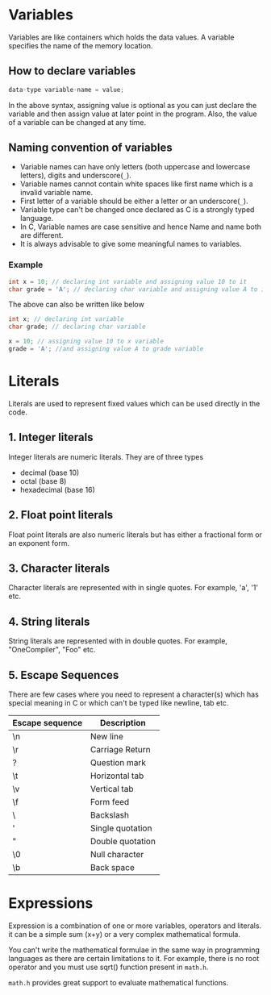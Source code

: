 # Variables

Variables are like containers which holds the data values. A variable specifies the name of the memory location. 

## How to declare variables

```c
data-type variable-name = value;
```
In the above syntax, assigning value is optional as you can just declare the variable and then assign value at later point in the program. Also, the value of a variable can be changed at any time.

## Naming convention of variables

* Variable names can have only letters (both uppercase and lowercase letters), digits and underscore(`_`).
* Variable names cannot contain white spaces like first name which is a invalid variable name.
* First letter of a variable should be either a letter or an underscore(`_`).
* Variable type can't be changed once declared as C is a strongly typed language.
* In C, Variable names are case sensitive and hence Name and name both are different.
* It is always advisable to give some meaningful names to variables.

### Example

```c
int x = 10; // declaring int variable and assigning value 10 to it
char grade = 'A'; // declaring char variable and assigning value A to it
```
The above can also be written like below

```c
int x; // declaring int variable 
char grade; // declaring char variable 

x = 10; // assigning value 10 to x variable
grade = 'A'; //and assigning value A to grade variable
```

# Literals

Literals are used to represent fixed values which can be used directly in the code.

## 1. Integer literals

Integer literals are numeric literals. They are of three types

* decimal (base 10) 
* octal (base 8)
* hexadecimal (base 16)

## 2. Float point literals

Float point literals are also numeric literals but has either a fractional form or an exponent form.

## 3. Character literals

Character literals are represented with in single quotes. For example, 'a', '1' etc.

## 4. String literals

String literals are represented with in double quotes. For example, "OneCompiler", "Foo" etc.

## 5. Escape Sequences

There are few cases where you need to represent a character(s) which has special meaning in C or which can't be typed like newline, tab etc.

|Escape sequence| Description|
|----|----|
|\n	| New line|
|\r	| Carriage Return|
|\?	| Question mark|
|\t	| Horizontal tab|
|\v	| Vertical tab|
|\f	|Form feed|
|\\	| Backslash|
|\'	| Single quotation|
|\"	| Double quotation|
|\0 | Null character|
|\b	|Back space|

# Expressions

Expression is a combination of one or more variables, operators and literals. it can be a simple sum (x+y) or a very complex mathematical formula.

You can't write the mathematical formulae in the same way in programming languages as there are certain limitations to it. For example, there is no root operator and you must use sqrt() function present in `math.h`.

`math.h` provides great support to evaluate mathematical functions.

